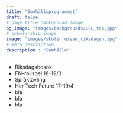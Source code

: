 ```yaml
---
title: "Samhällsprogrammet"
draft: false
# page title background image
bg_image: "images/backgrounds/LEL_top.jpg"
# scholarship image
image: "images/skolinfo/sam_riksdagen.jpg"
# meta description
description : "Samhälle"
---
```


* Riksdagsbesök
* FN-rollspel 18-19/3
* Språktävling 
* Her Tech Future 17-19/4
* bla
* bla
* bla
